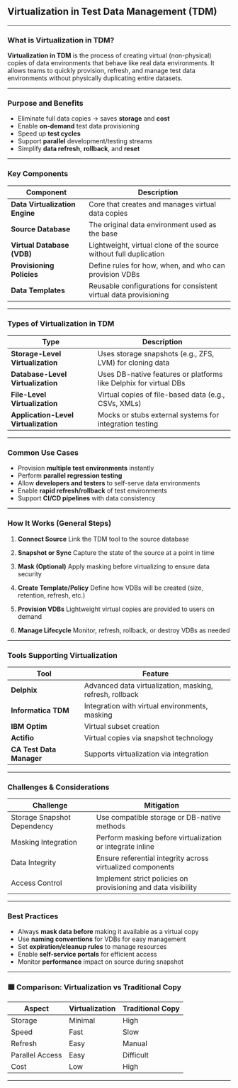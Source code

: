 ## **Virtualization in Test Data Management (TDM)**

---

### **What is Virtualization in TDM?**

**Virtualization in TDM** is the process of creating virtual (non-physical) copies of data environments that behave like real data environments. It allows teams to quickly provision, refresh, and manage test data environments without physically duplicating entire datasets.

---

### **Purpose and Benefits**

* Eliminate full data copies → saves **storage** and **cost**
* Enable **on-demand** test data provisioning
* Speed up **test cycles**
* Support **parallel** development/testing streams
* Simplify **data refresh**, **rollback**, and **reset**

---

### **Key Components**

| Component                      | Description                                                       |
| ------------------------------ | ----------------------------------------------------------------- |
| **Data Virtualization Engine** | Core that creates and manages virtual data copies                 |
| **Source Database**            | The original data environment used as the base                    |
| **Virtual Database (VDB)**     | Lightweight, virtual clone of the source without full duplication |
| **Provisioning Policies**      | Define rules for how, when, and who can provision VDBs            |
| **Data Templates**             | Reusable configurations for consistent virtual data provisioning  |

---

### **Types of Virtualization in TDM**

| Type                                 | Description                                                       |
| ------------------------------------ | ----------------------------------------------------------------- |
| **Storage-Level Virtualization**     | Uses storage snapshots (e.g., ZFS, LVM) for cloning data          |
| **Database-Level Virtualization**    | Uses DB-native features or platforms like Delphix for virtual DBs |
| **File-Level Virtualization**        | Virtual copies of file-based data (e.g., CSVs, XMLs)              |
| **Application-Level Virtualization** | Mocks or stubs external systems for integration testing           |

---

### **Common Use Cases**

* Provision **multiple test environments** instantly
* Perform **parallel regression testing**
* Allow **developers and testers** to self-serve data environments
* Enable **rapid refresh/rollback** of test environments
* Support **CI/CD pipelines** with data consistency

---

### **How It Works (General Steps)**

1. **Connect Source**
   Link the TDM tool to the source database

2. **Snapshot or Sync**
   Capture the state of the source at a point in time

3. **Mask (Optional)**
   Apply masking before virtualizing to ensure data security

4. **Create Template/Policy**
   Define how VDBs will be created (size, retention, refresh, etc.)

5. **Provision VDBs**
   Lightweight virtual copies are provided to users on demand

6. **Manage Lifecycle**
   Monitor, refresh, rollback, or destroy VDBs as needed

---

### **Tools Supporting Virtualization**

| Tool                     | Feature                                                  |
| ------------------------ | -------------------------------------------------------- |
| **Delphix**              | Advanced data virtualization, masking, refresh, rollback |
| **Informatica TDM**      | Integration with virtual environments, masking           |
| **IBM Optim**            | Virtual subset creation                                  |
| **Actifio**              | Virtual copies via snapshot technology                   |
| **CA Test Data Manager** | Supports virtualization via integration                  |

---

### **Challenges & Considerations**

| Challenge                   | Mitigation                                                    |
| --------------------------- | ------------------------------------------------------------- |
| Storage Snapshot Dependency | Use compatible storage or DB-native methods                   |
| Masking Integration         | Perform masking before virtualization or integrate inline     |
| Data Integrity              | Ensure referential integrity across virtualized components    |
| Access Control              | Implement strict policies on provisioning and data visibility |

---

### **Best Practices**

* Always **mask data before** making it available as a virtual copy
* Use **naming conventions** for VDBs for easy management
* Set **expiration/cleanup rules** to manage resources
* Enable **self-service portals** for efficient access
* Monitor **performance** impact on source during snapshot

---

### 🟩 **Comparison: Virtualization vs Traditional Copy**

| Aspect          | Virtualization | Traditional Copy |
| --------------- | -------------- | ---------------- |
| Storage         | Minimal        | High             |
| Speed           | Fast           | Slow             |
| Refresh         | Easy           | Manual           |
| Parallel Access | Easy           | Difficult        |
| Cost            | Low            | High             |

---
